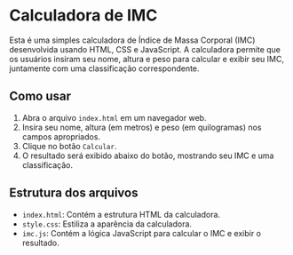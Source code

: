 # Calculadora de IMC

Esta é uma simples calculadora de Índice de Massa Corporal (IMC) desenvolvida usando HTML, CSS e JavaScript. A calculadora permite que os usuários insiram seu nome, altura e peso para calcular e exibir seu IMC, juntamente com uma classificação correspondente.

## Como usar

1. Abra o arquivo `index.html` em um navegador web.
2. Insira seu nome, altura (em metros) e peso (em quilogramas) nos campos apropriados.
3. Clique no botão `Calcular`.
4. O resultado será exibido abaixo do botão, mostrando seu IMC e uma classificação.

## Estrutura dos arquivos

- `index.html`: Contém a estrutura HTML da calculadora.
- `style.css`: Estiliza a aparência da calculadora.
- `imc.js`: Contém a lógica JavaScript para calcular o IMC e exibir o resultado.
